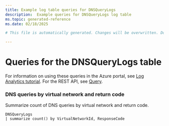 ```yaml
---
title: Example log table queries for DNSQueryLogs
description:  Example queries for DNSQueryLogs log table
ms.topic: generated-reference
ms.date: 02/18/2025

# This file is automatically generated. Changes will be overwritten. Do not change this file directly. 

---
```


# Queries for the DNSQueryLogs table

For information on using these queries in the Azure portal, see [Log Analytics tutorial](/azure/azure-monitor/logs/log-analytics-tutorial). For the REST API, see [Query](/rest/api/loganalytics/query).


### DNS queries by virtual network and return code  


Summarize count of DNS queries by virtual network and return code.  

```query
DNSQueryLogs
| summarize count() by VirtualNetworkId, ResponseCode
```

